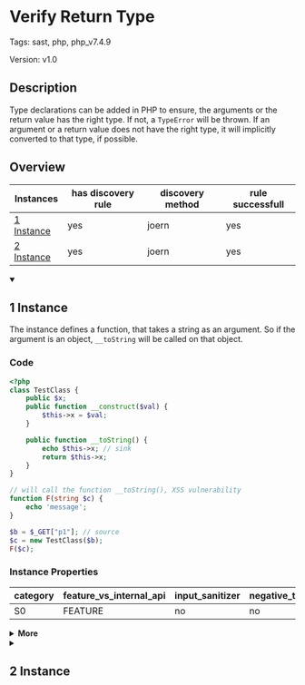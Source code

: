 [//]: # (This file is automatically generated. If you wish to make any changes, please use the JSON files and regenerate this file using the tpframework.)

# Verify Return Type

Tags: sast, php, php_v7.4.9

Version: v1.0

## Description

Type declarations can be added in PHP to ensure, the arguments or the return value has the right type. If not, a `TypeError` will be thrown. If an argument or a return value does not have the right type, it will implicitly converted to that type, if possible.

## Overview

| Instances                 | has discovery rule   | discovery method   | rule successfull   |
|---------------------------|----------------------|--------------------|--------------------|
| [1 Instance](#1-instance) | yes                  | joern              | yes                |
| [2 Instance](#2-instance) | yes                  | joern              | yes                |

<details markdown="1"open>
<summary>

## 1 Instance
</summary>

The instance defines a function, that takes a string as an argument. So if the argument is an object, `__toString` will be called on that object.

### Code

```PHP
<?php
class TestClass {
    public $x;
    public function __construct($val) {
        $this->x = $val;
    }

    public function __toString() {
        echo $this->x; // sink
        return $this->x;
    }
}

// will call the function __toString(), XSS vulnerability
function F(string $c) {
    echo 'message';
}

$b = $_GET["p1"]; // source
$c = new TestClass($b);
F($c);
```

### Instance Properties

| category   | feature_vs_internal_api   | input_sanitizer   | negative_test_case   | source_and_sink   |
|------------|---------------------------|-------------------|----------------------|-------------------|
| S0         | FEATURE                   | no                | no                   | no                |

<details markdown="1">
<summary>
<b>More</b></summary>

<details markdown="1">
<summary>

### Compile
</summary>

```bash
$_main:
     ; (lines=12, args=0, vars=2, tmps=7)
     ; (before optimizer)
     ; /.../PHP/44_verify_return_type/1_instance_44_verify_return_type/1_instance_44_verify_return_type.php:1-21
     ; return  [] RANGE[0..0]
0000 DECLARE_CLASS string("testclass")
0001 T2 = FETCH_R (global) string("_GET")
0002 T3 = FETCH_DIM_R T2 string("p1")
0003 ASSIGN CV0($b) T3
0004 V5 = NEW 1 string("TestClass")
0005 SEND_VAR_EX CV0($b) 1
0006 DO_FCALL
0007 ASSIGN CV1($c) V5
0008 INIT_FCALL 1 96 string("f")
0009 SEND_VAR CV1($c) 1
0010 DO_UCALL
0011 RETURN int(1)
LIVE RANGES:
     5: 0005 - 0007 (new)

F:
     ; (lines=3, args=1, vars=1, tmps=0)
     ; (before optimizer)
     ; /.../PHP/44_verify_return_type/1_instance_44_verify_return_type/1_instance_44_verify_return_type.php:15-17
     ; return  [] RANGE[0..0]
0000 CV0($c) = RECV 1
0001 ECHO string("message")
0002 RETURN null

TestClass::__construct:
     ; (lines=4, args=1, vars=1, tmps=1)
     ; (before optimizer)
     ; /.../PHP/44_verify_return_type/1_instance_44_verify_return_type/1_instance_44_verify_return_type.php:4-6
     ; return  [] RANGE[0..0]
0000 CV0($val) = RECV 1
0001 ASSIGN_OBJ THIS string("x")
0002 OP_DATA CV0($val)
0003 RETURN null

TestClass::__toString:
     ; (lines=7, args=0, vars=0, tmps=2)
     ; (before optimizer)
     ; /.../PHP/44_verify_return_type/1_instance_44_verify_return_type/1_instance_44_verify_return_type.php:8-11
     ; return  [] RANGE[0..0]
0000 T0 = FETCH_OBJ_R THIS string("x")
0001 ECHO T0
0002 T1 = FETCH_OBJ_R THIS string("x")
0003 VERIFY_RETURN_TYPE T1
0004 RETURN T1
0005 VERIFY_RETURN_TYPE
0006 RETURN null
LIVE RANGES:
     1: 0003 - 0004 (tmp/var)
```

</details>

<details markdown="1">
<summary>

### Discovery
</summary>

The discovery rule first gets all class names, where the method `__toString` is defined.
Afterwards it collects all `NEW` calles and filters them to see which of the instanciated objects has the method `__toString` defined.
The rule would be perfect, if we could additionally check, if one of the created objects invokes the `__toString` method within its lifetime.

```scala
def methodClasses = cpg.method.name("__tostring").astParentFullName.l
val x44 = (name, "44_verify_return_type_i1", cpg.call("NEW").argument.filter{x => methodClasses.contains(x.code.toLowerCase)}.location.toJson);
```

| discovery method   | expected accuracy   |
|--------------------|---------------------|
| joern              | FP                  |

</details>

<details markdown="1"open>
<summary>

### Measurement
</summary>

| Tool        | Comm_1   | Comm_2   | phpSAFE   | Progpilot   | RIPS   | WAP   | Ground Truth   |
|-------------|----------|----------|-----------|-------------|--------|-------|----------------|
| 08 Jun 2021 | yes      | no       | no        | yes         | no     | no    | yes            |
| 22 May 2023 | yes      | no       |           |             |        |       | yes            |

</details>

<details markdown="1">
<summary>

### Remediation
</summary>

Call `__toString` manually on the object, when it is passed to a function, that takes strings as arguments.

</details>

</details>

</details>

<details markdown="1">
<summary>

## 2 Instance
</summary>

This instance shows, a function, that returns a string. When returning an object from that function, the `__toString` method of that object is invoked.

### Code

```PHP
<?php
class TestClass {
    public $x;
    public function __construct($val) {
        $this->x = $val;
    }

    public function __toString() {
        echo $this->x; // sink
        return $this->x;
    }
}

// will call the function __toString(), XSS vulnerability
function F($b):string {
    $class = new TestClass($b);
    return $class;
}
$b = $_GET["p1"]; // source
F($b);
```

### Instance Properties

| category   | feature_vs_internal_api   | input_sanitizer   | negative_test_case   | source_and_sink   |
|------------|---------------------------|-------------------|----------------------|-------------------|
| S0         | FEATURE                   | no                | no                   | no                |

<details markdown="1">
<summary>
<b>More</b></summary>

<details markdown="1">
<summary>

### Compile
</summary>

```bash
$_main:
     ; (lines=8, args=0, vars=1, tmps=4)
     ; (before optimizer)
     ; /.../PHP/44_verify_return_type/2_instance_44_verify_return_type/2_instance_44_verify_return_type.php:1-20
     ; return  [] RANGE[0..0]
0000 DECLARE_CLASS string("testclass")
0001 T1 = FETCH_R (global) string("_GET")
0002 T2 = FETCH_DIM_R T1 string("p1")
0003 ASSIGN CV0($b) T2
0004 INIT_FCALL 1 160 string("f")
0005 SEND_VAR CV0($b) 1
0006 DO_UCALL
0007 RETURN int(1)

F:
     ; (lines=9, args=1, vars=2, tmps=3)
     ; (before optimizer)
     ; /.../PHP/44_verify_return_type/2_instance_44_verify_return_type/2_instance_44_verify_return_type.php:15-18
     ; return  [] RANGE[0..0]
0000 CV0($b) = RECV 1
0001 V2 = NEW 1 string("TestClass")
0002 SEND_VAR_EX CV0($b) 1
0003 DO_FCALL
0004 ASSIGN CV1($class) V2
0005 VERIFY_RETURN_TYPE CV1($class)
0006 RETURN CV1($class)
0007 VERIFY_RETURN_TYPE
0008 RETURN null
LIVE RANGES:
     2: 0002 - 0004 (new)

TestClass::__construct:
     ; (lines=4, args=1, vars=1, tmps=1)
     ; (before optimizer)
     ; /.../PHP/44_verify_return_type/2_instance_44_verify_return_type/2_instance_44_verify_return_type.php:4-6
     ; return  [] RANGE[0..0]
0000 CV0($val) = RECV 1
0001 ASSIGN_OBJ THIS string("x")
0002 OP_DATA CV0($val)
0003 RETURN null

TestClass::__toString:
     ; (lines=7, args=0, vars=0, tmps=2)
     ; (before optimizer)
     ; /.../PHP/44_verify_return_type/2_instance_44_verify_return_type/2_instance_44_verify_return_type.php:8-11
     ; return  [] RANGE[0..0]
0000 T0 = FETCH_OBJ_R THIS string("x")
0001 ECHO T0
0002 T1 = FETCH_OBJ_R THIS string("x")
0003 VERIFY_RETURN_TYPE T1
0004 RETURN T1
0005 VERIFY_RETURN_TYPE
0006 RETURN null
LIVE RANGES:
     1: 0003 - 0004 (tmp/var)
```

</details>

<details markdown="1">
<summary>

### Discovery
</summary>

That rule searches for `VERIFY_RETURN_TYPE` in opcode and will find all occurences, where any function has an explicit return type.

```scala
val x44 = (name, "44_verify_return_type_i2", cpg.call(".*VERIFY_RETURN_TYPE.*").location.toJson);
```

| discovery method   | expected accuracy   |
|--------------------|---------------------|
| joern              | Perfect             |

</details>

<details markdown="1"open>
<summary>

### Measurement
</summary>

| Tool        | Comm_1   | Comm_2   | phpSAFE   | Progpilot   | RIPS   | WAP   | Ground Truth   |
|-------------|----------|----------|-----------|-------------|--------|-------|----------------|
| 08 Jun 2021 | yes      | no       | no        | yes         | no     | no    | yes            |
| 22 May 2023 | yes      | no       |           |             |        |       | yes            |

</details>

<details markdown="1">
<summary>

### Remediation
</summary>

The function returning a specific type could call the conversion to that type explicitly. That might not only include calling `__toString`, but also other type conversions.

</details>

</details>

</details>
